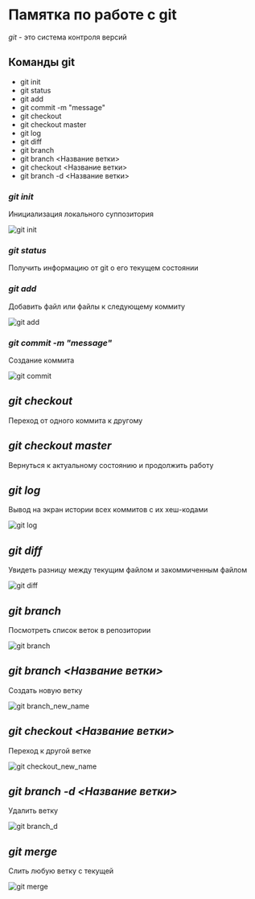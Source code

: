 # Памятка по работе с git
*git* - это система контроля версий
## Команды git
* git init
* git status
* git add
* git commit -m "message"
* git checkout
* git checkout master
* git log
* git diff
* git branch
* git branch <Название ветки>
* git checkout <Название ветки>
* git branch -d <Название ветки>

### *git init* 
Инициализация локального суппозитория

![git init](git_init.jpg)
### *git status*
Получить информацию от git о его текущем состоянии
### *git add*
Добавить файл или файлы к следующему коммиту

![git add](git_add.jpg)
### *git commit -m "message"*
Создание коммита

![git commit](git_commit.jpg)
## *git checkout*
Переход от одного коммита к другому
## *git checkout master*
Вернуться к актуальному состоянию и продолжить работу
## *git log*
Вывод на экран истории всех коммитов с их хеш-кодами

![git log](git_log.jpg)
## *git diff*
Увидеть разницу между текущим файлом и закоммиченным файлом

![git diff](git_diff.jpg)
## *git branch*
Посмотреть список веток в репозитории

![git branch](git_branch.jpg)

## *git branch <Название ветки>*
Создать новую ветку

![git branch_new_name](git_branch_new_name.jpg)

## *git checkout <Название ветки>*
Переход к другой ветке

![git checkout_new_name](git_checkout_new_name.jpg)

## *git branch -d <Название ветки>*
Удалить ветку

![git branch_d](git_branch_d.jpg)

## *git merge*
Слить любую ветку с текущей

![git merge](git_merge.jpg)
